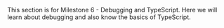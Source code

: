This section is for Milestone 6 - Debugging and TypeScript. Here we will learn about debugging and also know the basics of TypeScript.